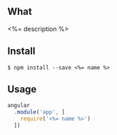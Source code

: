 ## What
<%= description %>
  
## Install
  
```
$ npm install --save <%= name %>
```  

## Usage

```js
angular
  .module('app', [
    require('<%= name %>')
  ])
```
